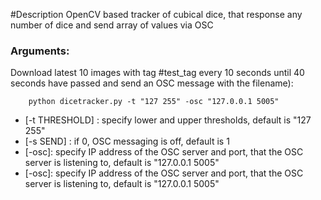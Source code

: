 #Description
OpenCV based tracker of cubical dice, that response any number of dice and send array of values via OSC

### Arguments:

Download latest 10 images with tag #test_tag every 10 seconds until 40 seconds have passed and send an OSC message with the filename):
```
    python dicetracker.py -t "127 255" -osc "127.0.0.1 5005"
```
  - [-t THRESHOLD] : specify lower and upper thresholds, default is "127 255"
  - [-s SEND] : if 0, OSC messaging is off, default is 1
  - [-osc]: specify IP address of the OSC server and port, that the OSC server is listening to, default is "127.0.0.1 5005"
  - [-osc]: specify IP address of the OSC server and port, that the OSC server is listening to, default is "127.0.0.1 5005"
